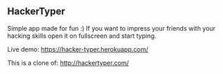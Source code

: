 ## HackerTyper

Simple app made for fun :) If you want to impress your friends with your hacking skills open it on fullscreen and start typing.

Live demo: https://hacker-typer.herokuapp.com/

This is a clone of: http://hackertyper.com/
